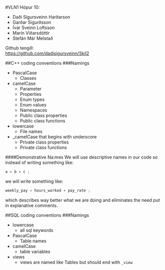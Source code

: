 #VLN1 Hópur 10:
* Daði Sigursveinn Harðarson
* Garðar Sigurðsson
* Ívar Sveinn Loftsson
* Marín Viðarsdóttir
* Stefán Már Melstað

Github tengill:  
https://github.com/dadisigursveinn/Skil2

##C++ coding conventions
###Namings
* PascalCase
  * Classes
* camelCase
  * Parameter
  * Properties
  * Enum types
  * Enum values
  * Namespaces
  * Public class properties
  * Public class functions
* lowercase
  * File names
* \_camelCase that begins with underscore
  * Private class properties
  * Private class functions

####Demonstrative Na:mes
We will use descriptive names in our code so instead of writing something like:
```C++
a = b ∗ c ;
```
we will write something like:
```C++
weekly_pay = hours_worked ∗ pay_rate ;
```
which describes way better what we are doing and eliminates the need put in explanative
comments.

##SQL coding conventions
###Namings
* lowercase
  * all sql keywords
* PascalCase
  * Table names
* camelCase
  * table variables
* views
  * views are named like Tables but should end with `_view`

